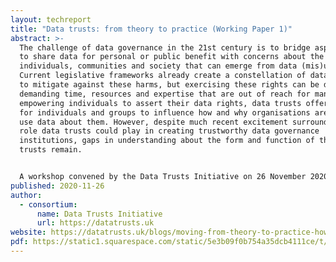 ```yaml
---
layout: techreport
title: "Data trusts: from theory to practice (Working Paper 1)"
abstract: >-
  The challenge of data governance in the 21st century is to bridge aspirations
  to share data for personal or public benefit with concerns about the harms to
  individuals, communities and society that can emerge from data (mis)use.
  Current legislative frameworks already create a constellation of data rights
  to mitigate against these harms, but exercising these rights can be difficult,
  demanding time, resources and expertise that are out of reach for many. By
  empowering individuals to assert their data rights, data trusts offer a way
  for individuals and groups to influence how and why organisations are able to
  use data about them. However, despite much recent excitement surrounding the
  role data trusts could play in creating trustworthy data governance
  institutions, gaps in understanding about the form and function of these
  trusts remain.


  A workshop convened by the Data Trusts Initiative on 26 November 2020 set out to explore the areas in which further work is needed to advance the development of data trusts, delineating the questions where interdisciplinary research can help make progress in establishing data trusts that respond to real-world challenges.
published: 2020-11-26
author:
  - consortium:
      name: Data Trusts Initiative
      url: https://datatrusts.uk
website: https://datatrusts.uk/blogs/moving-from-theory-to-practice-how-do-we-create-real-world-data-trusts
pdf: https://static1.squarespace.com/static/5e3b09f0b754a35dcb4111ce/t/5fdb21f9537b3a6ff2315429/1608196603713/Working+Paper+1+-+data+trusts+-+from+theory+to+practice.pdf
---
```

